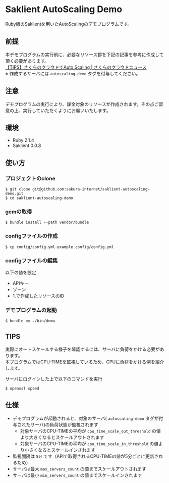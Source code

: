 Saklient AutoScaling Demo
=========================

Ruby版のSaklientを用いたAutoScalingのデモプログラムです。

## 前提
本デモプログラムの実行前に、必要なリソース郡を下記の記事を参考に作成して頂く必要があります。  
[【TIPS】さくらのクラウドでAuto Scaling  |  さくらのクラウドニュース](http://cloud-news.sakura.ad.jp/2016/03/18/auto-scaling/)  
※ 作成するサーバには `autoscaling-demo` タグを付与してください。  

## 注意
デモプログラムの実行により、課金対象のリソースが作成されます。その点ご留意の上、実行していただくようにお願いいたします。

## 環境
- Ruby 2.1.4
- Saklient 0.0.8

## 使い方
### プロジェクトのclone
```shell
$ git clone git@github.com:sakura-internet/saklient-autoscaling-demo.git
$ cd saklient-autoscaling-demo
```

### gemの取得
```shell
$ bundle install --path vendor/bundle
```

### configファイルの作成
```shell
$ cp config/config.yml.example config/config.yml
```

### configファイルの編集
以下の値を設定
- APIキー
- ゾーン
- 1.で作成したリソースのID

### デモプログラムの起動
```shell
$ bundle ex ./bin/demo
```

## TIPS
実際にオートスケールする様子を確認するには、サーバに負荷をかける必要があります。  
本プログラムではCPU-TIMEを監視しているため、CPUに負荷をかける例を紹介します。

サーバにログインした上で以下のコマンドを実行
```shell
$ openssl speed 
```

## 仕様
- デモプログラムが起動されると、対象のサーバ( `autoscaling-demo` タグが付与されたサーバ)の負荷状態が監視されます
  - 対象サーバのCPU-TIMEの平均が `cpu_time_scale_out_threshold` の値より大きくなるとスケールアウトされます
  - 対象サーバのCPU-TIMEの平均が `cpu_time_scale_in_threshold` の値より小さくなるとスケールインされます
- 監視間隔は `5分` です（APIで取得されるCPU-TIMEの値が5分ごとに更新されるため）
- サーバは最大 `max_servers_count` の値までスケールアウトされます
- サーバは最小 `min_servers_count` の値までスケールインされます

